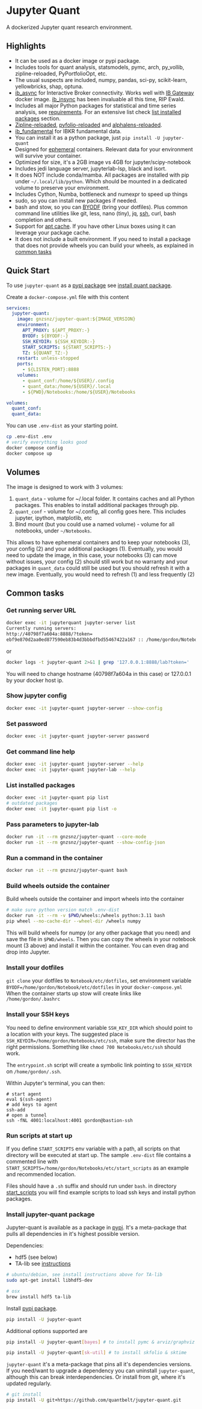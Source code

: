 # Jupyter Quant

A dockerized Jupyter quant research environment.

## Highlights

- It can be used as a docker image or pypi package.
- Includes tools for quant analysis, statsmodels, pymc, arch, py_vollib,
  zipline-reloaded, PyPortfolioOpt, etc.
- The usual suspects are included, numpy, pandas, sci-py, scikit-learn,
  yellowbricks, shap, optuna.
- [ib_async](https://github.com/ib-api-reloaded/ib_async) for Interactive Broker
  connectivity. Works well with
  [IB Gateway](https://github.com/gnzsnz/ib-gateway-docker) docker image.
  [ib_insync](https://github.com/erdewit/ib_insync/) has been invaluable all
  this time, RIP Ewald.
- Includes all major Python packages for statistical and time series analysis,
  see [requirements](https://github.com/gnzsnz/jupyter-quant/blob/master/requirements.txt).
  For an extensive list check
  [list installed packages](#list-installed-packages) section.
- [Zipline-reloaded](https://github.com/stefan-jansen/zipline-reloaded/),
  [pyfolio-reloaded](https://github.com/stefan-jansen/pyfolio-reloaded)
  and [alphalens-reloaded](https://github.com/stefan-jansen/alphalens-reloaded).
- [ib_fundamental](https://github.com/quantbelt/ib_fundamental) for IBKR
  fundamental data.
- You can install it as a python package, just `pip install -U jupyter-quant`
- Designed for [ephemeral](https://docs.docker.com/develop/develop-images/dockerfile_best-practices/#create-ephemeral-containers)
  containers. Relevant data for your environment will survive your container.
- Optimized for size, it's a 2GB image vs 4GB for jupyter/scipy-notebook
- Includes jedi language server, jupyterlab-lsp, black and isort.
- It does NOT include conda/mamba. All packages are installed with pip under
  `~/.local/lib/python`. Which should be mounted in a dedicated volume to
  preserve your environment.
- Includes Cython, Numba, bottleneck and numexpr to speed up things
- sudo, so you can install new packages if needed.
- bash and stow, so you can [BYODF](#install-your-dotfiles) (bring your
  dotfiles). Plus common command line utilities like git, less, nano (tiny), jq,
  [ssh](#install-your-ssh-keys), curl, bash completion and others.
- Support for [apt cache](https://github.com/gnzsnz/apt-cacher-ng). If you have
  other Linux boxes using it can leverage your package cache.
- It does not include a built environment. If you need to install a package
  that does not provide wheels you can build your wheels, as explained
  in [common tasks](#build-wheels-outside-the-container)

## Quick Start

To use `jupyter-quant` as a [pypi package](https://pypi.org/project/jupyter-quant/)
see [install quant package](#install-jupyter-quant-package).

Create a `docker-compose.yml` file with this content

```yml
services:
  jupyter-quant:
    image: gnzsnz/jupyter-quant:${IMAGE_VERSION}
    environment:
      APT_PROXY: ${APT_PROXY:-}
      BYODF: ${BYODF:-}
      SSH_KEYDIR: ${SSH_KEYDIR:-}
      START_SCRIPTS: ${START_SCRIPTS:-}
      TZ: ${QUANT_TZ:-}
    restart: unless-stopped
    ports:
      - ${LISTEN_PORT}:8888
    volumes:
      - quant_conf:/home/${USER}/.config
      - quant_data:/home/${USER}/.local
      - ${PWD}/Notebooks:/home/${USER}/Notebooks

volumes:
  quant_conf:
  quant_data:
```

You can use `.env-dist` as your starting point.

```bash
cp .env-dist .env
# verify everything looks good
docker compose config
docker compose up
```

## Volumes

The image is designed to work with 3 volumes:

1. `quant_data` - volume for ~/.local folder. It contains caches and all Python
   packages. This enables to install additional packages through pip.
2. `quant_conf` - volume for ~/.config, all config goes here. This includes
   jupyter, ipython, matplotlib, etc
3. Bind mount (but you could use a named volume) - volume for all notebooks,
   under `~/Notebooks`.

This allows to have ephemeral containers and to keep your notebooks (3), your
config (2) and your additional packages (1). Eventually, you would need to
update the image, in this case, your notebooks (3) can move without issues,
your config (2) should still work but no warranty and your packages in
`quant_data` could still be used but you should refresh it with a new image.
Eventually, you would need to refresh (1) and less frequently (2)

## Common tasks

### Get running server URL

```bash
docker exec -it jupyterquant jupyter-server list
Currently running servers:
http://40798f7a604a:8888/?token=
ebf9e870d2aa0ed877590eb83b4d3bbbdfbd55467422a167 :: /home/gordon/Notebooks
```

or

```bash
docker logs -t jupyter-quant 2>&1 | grep '127.0.0.1:8888/lab?token='
```

You will need to change hostname (40798f7a604a in this case) or 127.0.0.1 by
your docker host ip.

### Show jupyter config

```bash
docker exec -it jupyter-quant jupyter-server --show-config
```

### Set password

```bash
docker exec -it jupyter-quant jupyter-server password
```

### Get command line help

```bash
docker exec -it jupyter-quant jupyter-server --help
docker exec -it jupyter-quant jupyter-lab --help
```

### List installed packages

```bash
docker exec -it jupyter-quant pip list
# outdated packages
docker exec -it jupyter-quant pip list -o
```

### Pass parameters to jupyter-lab

```bash
docker run -it --rm gnzsnz/jupyter-quant --core-mode
docker run -it --rm gnzsnz/jupyter-quant --show-config-json
```

### Run a command in the container

```bash
docker run -it --rm gnzsnz/jupyter-quant bash
```

### Build wheels outside the container

Build wheels outside the container and import wheels into the container

```bash
# make sure python version match .env-dist
docker run -it --rm -v $PWD/wheels:/wheels python:3.11 bash
pip wheel --no-cache-dir --wheel-dir /wheels numpy
```

This will build wheels for numpy (or any other package that you need) and save
the file in `$PWD/wheels`. Then you can copy the wheels in your notebook mount
(3 above) and install it within the container. You can even drag and drop into
Jupyter.

### Install your dotfiles

`git clone` your dotfiles to `Notebook/etc/dotfiles`, set environment variable
`BYODF=/home/gordon/Notebook/etc/dotfiles` in your `docker-compose.yml` When
the container starts up stow will create links like `/home/gordon/.bashrc`

### Install your SSH keys

You need to define environment variable `SSH_KEY_DIR` which should point to a
location with your keys. The suggested place is
`SSH_KEYDIR=/home/gordon/Notebooks/etc/ssh`, make sure the director has the
right permissions. Something like `chmod 700 Notebooks/etc/ssh` should work.

The `entrypoint.sh` script will create a symbolic link pointing to
`$SSH_KEYDIR` on `/home/gordon/.ssh`.

Within Jupyter's terminal, you can then:

```shell
# start agent
eval $(ssh-agent)
# add keys to agent
ssh-add
# open a tunnel
ssh -fNL 4001:localhost:4001 gordon@bastion-ssh
```

### Run scripts at start up

If you define `START_SCRIPTS` env variable with a path, all scripts on that
directory will be executed at start up. The sample `.env-dist` file contains
a commented line with `START_SCRIPTS=/home/gordon/Notebooks/etc/start_scripts`
as an example and recommended location.

Files should have a `.sh` suffix and should run under `bash`. in directory
[start_scripts](https://github.com/quantbelt/jupyter-quant/tree/master/start_scripts)
you will find example scripts to load ssh keys and install python packages.

### Install jupyter-quant package

Jupyter-quant is available as a package in [pypi](https://pypi.org/project/jupyter-quant/).
It's a meta-package that pulls all dependencies in it's highest possible version.

Dependencies:

- hdf5 (see below)
- TA-lib see [instructions](https://pypi.org/project/TA-Lib/)

```bash
# ubuntu/debian, see install instructions above for TA-lib
sudo apt-get install libhdf5-dev

# osx
brew install hdf5 ta-lib
```

Install [pypi package](https://pypi.org/project/jupyter-quant/).

```bash
pip install -U jupyter-quant
```

Additional options supported are

```bash
pip install -U jupyter-quant[bayes] # to install pymc & arviz/graphviz

pip install -U jupyter-quant[sk-util] # to install skfolio & sktime
```

`jupyter-quant` it's a meta-package that pins all it's dependencies versions.
If you need/want to upgrade a dependency you can uninstall `jupyter-quant`,
although this can break interdependencies. Or install from git, where it's
updated regularly.

```bash
# git install
pip install -U git+https://github.com/quantbelt/jupyter-quant.git
```
